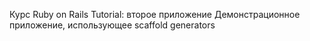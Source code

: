 Курс Ruby on Rails Tutorial: второе приложение
Демонстрационное приложение, 
использующее scaffold generators